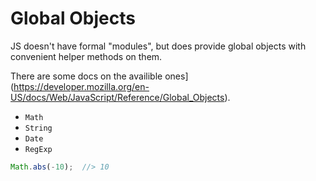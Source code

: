 # Global Objects

JS doesn't have formal "modules", but does provide global objects with convenient helper methods on them.

There are some docs on the availible ones](https://developer.mozilla.org/en-US/docs/Web/JavaScript/Reference/Global_Objects).

* `Math`
* `String`
* `Date`
* `RegExp`

```js
Math.abs(-10);  //> 10
```
